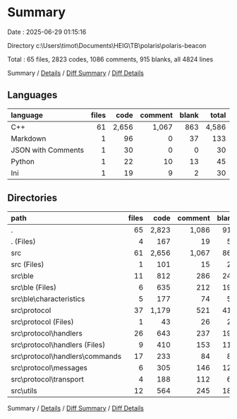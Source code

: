 # Summary

Date : 2025-06-29 01:15:16

Directory c:\\Users\\timot\\Documents\\HEIG\\TB\\polaris\\polaris-beacon

Total : 65 files,  2823 codes, 1086 comments, 915 blanks, all 4824 lines

Summary / [Details](details.md) / [Diff Summary](diff.md) / [Diff Details](diff-details.md)

## Languages
| language | files | code | comment | blank | total |
| :--- | ---: | ---: | ---: | ---: | ---: |
| C++ | 61 | 2,656 | 1,067 | 863 | 4,586 |
| Markdown | 1 | 96 | 0 | 37 | 133 |
| JSON with Comments | 1 | 30 | 0 | 0 | 30 |
| Python | 1 | 22 | 10 | 13 | 45 |
| Ini | 1 | 19 | 9 | 2 | 30 |

## Directories
| path | files | code | comment | blank | total |
| :--- | ---: | ---: | ---: | ---: | ---: |
| . | 65 | 2,823 | 1,086 | 915 | 4,824 |
| . (Files) | 4 | 167 | 19 | 52 | 238 |
| src | 61 | 2,656 | 1,067 | 863 | 4,586 |
| src (Files) | 1 | 101 | 15 | 21 | 137 |
| src\\ble | 11 | 812 | 286 | 244 | 1,342 |
| src\\ble (Files) | 6 | 635 | 212 | 190 | 1,037 |
| src\\ble\\characteristics | 5 | 177 | 74 | 54 | 305 |
| src\\protocol | 37 | 1,179 | 521 | 411 | 2,111 |
| src\\protocol (Files) | 1 | 43 | 26 | 26 | 95 |
| src\\protocol\\handlers | 26 | 643 | 237 | 199 | 1,079 |
| src\\protocol\\handlers (Files) | 9 | 410 | 153 | 116 | 679 |
| src\\protocol\\handlers\\commands | 17 | 233 | 84 | 83 | 400 |
| src\\protocol\\messages | 6 | 305 | 146 | 121 | 572 |
| src\\protocol\\transport | 4 | 188 | 112 | 65 | 365 |
| src\\utils | 12 | 564 | 245 | 187 | 996 |

Summary / [Details](details.md) / [Diff Summary](diff.md) / [Diff Details](diff-details.md)